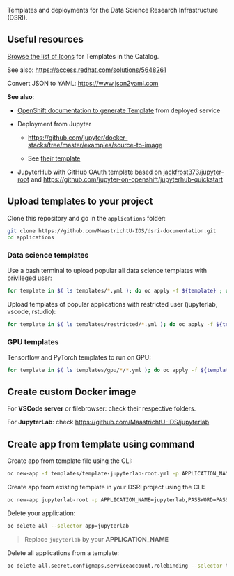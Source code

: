 Templates and deployments for the Data Science Research Infrastructure (DSRI).

## Useful resources

[Browse the list of Icons](https://rawgit.com/openshift/openshift-logos-icon/master/demo.html) for Templates in the Catalog.

See also: https://access.redhat.com/solutions/5648261

Convert JSON to YAML: https://www.json2yaml.com

**See also**:

* [OpenShift documentation to generate Template](https://docs.openshift.com/container-platform/3.11/dev_guide/templates.html#export-as-template) from deployed service
* Deployment from Jupyter

  * https://github.com/jupyter/docker-stacks/tree/master/examples/source-to-image 

  * See [their template](https://raw.githubusercontent.com/jupyter/docker-stacks/master/examples/source-to-image/templates.json)

* JupyterHub with GitHub OAuth template based on [jackfrost373/jupyter-root](https://github.com/jackfrost373/jupyter-root) and https://github.com/jupyter-on-openshift/jupyterhub-quickstart

## Upload templates to your project

Clone this repository and go in the `applications` folder:

```bash
git clone https://github.com/MaastrichtU-IDS/dsri-documentation.git
cd applications
```

### Data science templates

Use a bash terminal to upload popular all data science templates with privileged user:

```bash
for template in $( ls templates/*.yml ); do oc apply -f ${template} ; done
```

Upload templates of popular applications with restricted user (jupyterlab, vscode, rstudio):

```bash
for template in $( ls templates/restricted/*.yml ); do oc apply -f ${template} ; done
```

### GPU templates

Tensorflow and PyTorch templates to run on GPU:

```bash
for template in $( ls templates/gpu/*/*.yml ); do oc apply -f ${template} ; done
```

## Create custom Docker image

For **VSCode server** or filebrowser: check their respective folders.

For **JupyterLab**: check https://github.com/MaastrichtU-IDS/jupyterlab

## Create app from template using command

Create app from template file using the CLI:

```bash
oc new-app -f templates/template-jupyterlab-root.yml -p APPLICATION_NAME=jupyterlab,PASSWORD=PASSWORD
```

Create app from existing template in your DSRI project using the CLI:

```bash
oc new-app jupyterlab-root -p APPLICATION_NAME=jupyterlab,PASSWORD=PASSWORD
```

Delete your application:

```bash
oc delete all --selector app=jupyterlab
```

> Replace `jupyterlab` by your **APPLICATION_NAME**

Delete all applications from a template:

```bash
oc delete all,secret,configmaps,serviceaccount,rolebinding --selector template=jupyterlab
```

